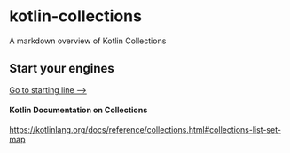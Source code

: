 # kotlin-collections
A markdown overview of Kotlin Collections

## Start your engines

[Go to starting line -->](/README.md)


#### Kotlin Documentation on Collections
https://kotlinlang.org/docs/reference/collections.html#collections-list-set-map
